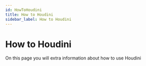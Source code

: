 ```yaml
---
id: HowToHoudini
title: How to Houdini
sidebar_label: How to Houdini
---
```


# How to Houdini
On this page you will extra information about how to use Houdini